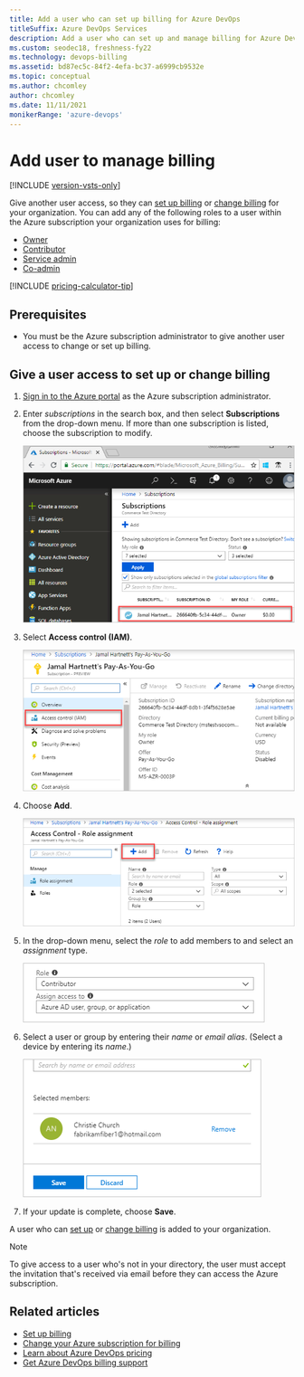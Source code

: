 ```yaml
---
title: Add a user who can set up billing for Azure DevOps
titleSuffix: Azure DevOps Services
description: Add a user who can set up and manage billing for Azure DevOps.
ms.custom: seodec18, freshness-fy22
ms.technology: devops-billing
ms.assetid: bd87ec5c-84f2-4efa-bc37-a6999cb9532e
ms.topic: conceptual
ms.author: chcomley
author: chcomley
ms.date: 11/11/2021
monikerRange: 'azure-devops'
---
```


# Add user to manage billing

[!INCLUDE [version-vsts-only](../../includes/version-vsts-only.md)]

Give another user access, so they can [set up billing](set-up-billing-for-your-organization-vs.md) or [change billing](change-azure-subscription.md) for your organization. You can add any of the following roles to a user within the Azure subscription your organization uses for billing:

- [Owner](/azure/role-based-access-control/built-in-roles#owner)
- [Contributor](/azure/role-based-access-control/built-in-roles#contributor)
- [Service admin](/azure/billing/billing-add-change-azure-subscription-administrator)
- [Co-admin](/azure/billing/billing-add-change-azure-subscription-administrator)

[!INCLUDE [pricing-calculator-tip](../../includes/pricing-calculator-tip.md)]

## Prerequisites

- You must be the Azure subscription administrator to give another user access to change or set up billing.

## Give a user access to set up or change billing

1. [Sign in to the Azure portal](https://portal.azure.com/) as the Azure subscription administrator.

2. Enter *subscriptions* in the search box, and then select **Subscriptions** from the drop-down menu. If more than one subscription is listed, choose the subscription to modify.

   ![Choose the subscription to modify for backup billing manager](media/add-backup-billing-manager/choose-subscription-to-modify.png)

3. Select **Access control (IAM)**.

   ![Choose access control, and then add](media/add-backup-billing-manager/choose-access-control.png)

4. Choose **Add**.

   ![Add role assignment Azure portal](media/add-backup-billing-manager/add-role-assignment.png)

5. In the drop-down menu, select the *role* to add members to and select an *assignment* type.

   ![Choose a role and assignment type](media/add-backup-billing-manager/choose-role-and-select-an-assignment-type.png)

6. Select a user or group by entering their *name* or *email alias*. (Select a device by entering its *name*.)

   ![Select a user, group, or device by the name or email alias](media/add-backup-billing-manager/add-permissions-select-member-choose-save.png)

7. If your update is complete, choose **Save**.

A user who can [set up](set-up-billing-for-your-organization-vs.md) or [change billing](change-azure-subscription.md) is added to your organization.

>[!Note]
>To give access to a user who's not in your directory, the user must accept the invitation that's received via email before they can access the Azure subscription.

## Related articles

* [Set up billing](set-up-billing-for-your-organization-vs.md)
* [Change your Azure subscription for billing](change-azure-subscription.md)
* [Learn about Azure DevOps pricing](https://azure.microsoft.com/pricing/details/visual-studio-team-services/)
* [Get Azure DevOps billing support](https://azure.microsoft.com/support/devops/)

